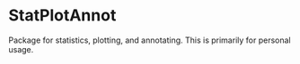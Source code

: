 # StatPlotAnnot
Package for statistics, plotting, and annotating.
This is primarily for personal usage.
